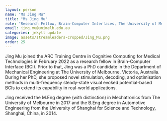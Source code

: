 ```yaml
---
layout: person
name: "Ms Jing Mu"
title: "Ms Jing Mu"
role: "Research Fellow, Brain-Computer Interfaces, The University of Melbourne"
email: jing.mu@unimelb.edu.au
categories: jekyll update
image: assets/streamleaders-cropped/Jing_Mu.png
order: 25
---
```

Jing Mu joined the ARC Training Centre in Cognitive Computing for Medical Technologies in February 2022 as a research fellow in Brain-Computer Interface (BCI). Prior to that, Jing was a PhD candidate in the Department of Mechanical Engineering at The University of Melbourne, Victoria, Australia. During her PhD, she proposed novel stimulation, decoding, and optimisation methods in multi-frequency steady-state visual evoked potential-based BCIs to extend its capability in real-world applications.

Jing received the M.Eng degree (with distinction) in Mechatronics from The University of Melbourne in 2017 and the B.Eng degree in Automotive Engineering from the University of Shanghai for Science and Technology, Shanghai, China, in 2014.

